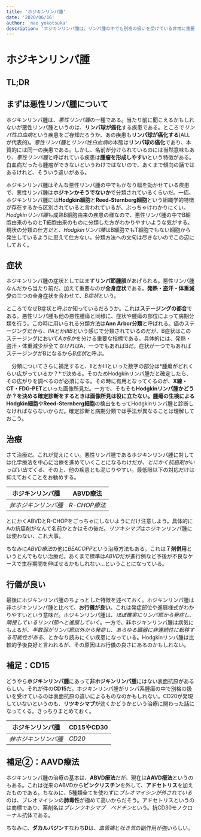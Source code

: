```yaml
---
title: 'ホジキンリンパ腫'
date: '2020/06/16'
author: 'nao yokotsuka'
description: 'ホジキンリンパ腫は、リンパ腫の中でも別格の扱いを受けている非常に重要な疾患です。Hodgkin細胞とReed-Sternberg細胞という細胞が見られることが大きな特徴で、治療としてはABVD療法が用いられています。'
---
```


# ホジキンリンパ腫

## TL;DR

## まずは悪性リンパ腫について

ホジキンリンパ腫は、*悪性リンパ腫*の一種である。当たり前に聞こえるかもしれないが悪性リンパ腫というのは、**リンパ球が癌化**する疾患である。ところで*リンパ性白血病*という疾患をご存知だろうか、あの疾患も**リンパ球が癌化する**(ALLが代表的)。*悪性リンパ腫*と*リンパ性白血病*の本態は**リンパ球の癌化**であり、本質的には同一の疾患である。しかし、名前が分けられているのには当然意味もあり、*悪性リンパ腫*と呼ばれている疾患は**腫瘤を形成しやすい**という特徴がある。白血病だったら腫瘤ができないというわけではないので、あくまで傾向の話ではあるけれど、そういう違いがある。

ホジキンリンパ腫はそんな悪性リンパ腫の中でもかなり幅を効かせている疾患で、悪性リンパ腫は**ホジキンかそうでないか**で分類されているくらいだ。一応、ホジキンリンパ腫には**Hodgkin細胞**と**Reed-Sternberg細胞**という組織学的特徴が存在するから区別されていると言われているが、ぶっちゃけわかりにくい。*Hodgkinリンパ腫*も成熟B細胞由来の疾患の様なので、悪性リンパ腫の中でB細胞由来のものとT細胞由来のものに分類した方がわかりやすいような気がする。現状の分類の仕方だと、*Hodgkinリンパ腫*はB細胞でもT細胞でもない細胞から発生しているように思えて仕方ない。分類方法への文句は尽きないのでこの辺にしておく。

## 症状

ホジキンリンパ腫の症状としてはまず**リンパ節腫脹**があげられる。悪性リンパ腫なんだから当たり前だ。加えて重要なのが**全身症状**である。**発熱・盗汗・体重減少**の三つの全身症状を合わせて、*B症状*という。

ところでなぜB症状と呼ぶか知っているだろうか。これは**ステージングの都合**である。悪性リンパ腫も他の悪性腫瘍と同様に、症状や腫瘍の部位によって病期分類を行う。この時に用いられる分類方法は**Ann Arbor分類**と呼ばれる。癌のステージングだから、*ⅡA*とか*ⅢB*という感じで分類されているのだが、B症状はこのステージングにおいて*AかBか*を分ける重要な指標である。具体的には、発熱・盗汗・体重減少が全て*なければ*A、一つでもあればBだ。症状が一つでもあればステージングがBになるから*B症状*と呼ぶ。

　分類についてさらに補足すると、ⅡとかⅢといった数字の部分は*腫瘍がどれくらい広がっているか？*で決める。そのためHodgkinリンパ腫だと確定したら、その広がりを調べるのが必須になる。その時に有用となってくるのが、**X線・CT・FDG-PET**といった画像所見だ。一方で、そもそも**Hodgkinリンパ腫かどうか？**を決める確定診断をするときは画像所見は役に立たない。腫瘍の生検による**Hodgkin細胞**や**Reed-Sternberg細胞**の検出をもってHodgkinリンパ腫と診断しなければならないからだ。確定診断と病期分類では手法が異なることは理解しておこう。

## 治療

さて治療だ。これが覚えにくい。悪性リンパ腫であるホジキンリンパ腫に対しては化学療法を中心に治療を進めていくことになるわけだが、*とにかく抗癌剤がいっぱい出てくる*、その上、他の疾患とも混じりやすい。最低限以下の対応だけは抑えておくことをお勧めする。

| ホジキンリンパ腫     | ABVD療法     |
| -------------------- | ------------ |
| *非ホジキンリンパ腫* | *R-CHOP療法* |

とにかくABVDとR-CHOPをごっちゃにしないようにだけ注意しよう。具体的にAの抗癌剤がなんて名前かとかはその後だ。*リツキシマブ*はホジキンリンパ腫には使わない、これ大事。

ちなみに*ABVD療法*の他に*BEACOPP*という治療方法もある。これは**７剤併用**というとんでもない治療だ。あくまで標準は*ABVD*だが進行例など予後が不良なケースで生存期間を伸ばせるかもしれない...ということになっている。

## 行儀が良い

最後にホジキンリンパ腫のちょっとした特徴を述べておく。ホジキンリンパ腫は非ホジキンリンパ腫と比べて、**お行儀が良い**。これは発症部位や進展様式がわかりやすいという意味だ。ホジキンリンパ腫は、*ほぼ確実にリンパ節から発症し*、*隣接しているリンパ節へと進展していく*。一方で、非ホジキンリンパ腫は病気にもよるが、*半数弱がリンパ節以外から発症し*、*あらゆる臓器に非連続性に転移する可能性がある*、とかなり読みにくい疾患になっている。Hodgkinリンパ腫は比較的予後良好と言われるが、その原因はお行儀の良さにあるのかもしれない。

## 補足：CD15

どうやら**ホジキンリンパ腫**にあって**非ホジキンリンパ腫**にはない表面抗原があるらしい。それが件の**CD15**だ。ホジキンリンパ腫がリンパ系腫瘍の中で別格の扱いを受けているのは表面抗原の違いによるものなのかもしれない。CD20が発現していないというのも、**リツキシマブ**が効くかどうかという治療に関わった話になってくる。きっちりまとめておく。

| ホジキンリンパ腫     | CD15やCD30 |
| -------------------- | ---------- |
| *非ホジキンリンパ腫* | *CD20*     |

## 補足②：AAVD療法

ホジキンリンパ腫の治療の基本は、**ABVD療法**だが、現在は**AAVD療法**というのもある。これは従来のABVDから**ビンクリスチン**を外して、**アドセトリス**を加えたものである。ちなみに、5種類全てを使わずに*ブレオマイシンが外されている*のは、ブレオマイシンの**肺毒性**が極めて高いからだそう。アドセトリスというのは商標であり、薬剤名は*ブレンツキシマブ　ベドチン*という。抗CD30モノクローナル抗体である。

ちなみに、**ダカルバジン**すなわち**D**は、*血管痛*と*吐き気*の副作用が強いらしい。